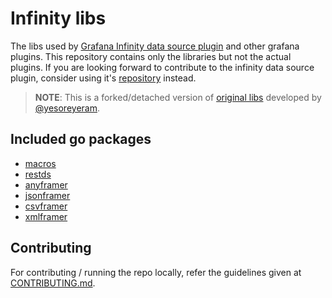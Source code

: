 # Infinity libs

The libs used by [Grafana Infinity data source plugin](https://grafana.com/grafana/plugins/yesoreyeram-infinity-datasource) and other grafana plugins. This repository contains only the libraries but not the actual plugins. If you are looking forward to contribute to the infinity data source plugin, consider using it's [repository](https://github.com/grafana/grafana-infinity-datasource) instead.

> **NOTE**: This is a forked/detached version of [original libs](https://github.com/yesoreyeram/grafana-plugins) developed by [@yesoreyeram](https://github.com/yesoreyeram).

## Included go packages

- [macros](./lib/go/macros/)
- [restds](./lib/go/restds/)
- [anyframer](./lib/go/anyframer/)
- [jsonframer](./lib/go/jsonframer/)
- [csvframer](./lib/go/csvframer/)
- [xmlframer](./lib/go/xmlframer/)

## Contributing

For contributing / running the repo locally, refer the guidelines given at [CONTRIBUTING.md](./CONTRIBUTING.md).
